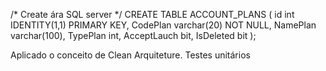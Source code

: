 /* Create ára SQL server */
CREATE TABLE ACCOUNT_PLANS (
    id int IDENTITY(1,1) PRIMARY KEY,
    CodePlan varchar(20) NOT NULL,
    NamePlan varchar(100),
	TypePlan int,
    AcceptLauch bit,
	IsDeleted bit
);

Aplicado o conceito de Clean Arquiteture.
Testes unitários

